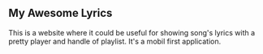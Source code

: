 ## My Awesome Lyrics

This is a website where it could be useful for showing song's lyrics with a pretty player and handle of playlist. It's a mobil first application.
